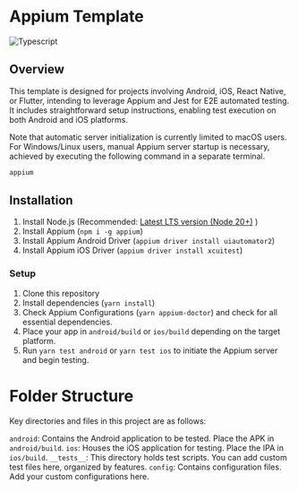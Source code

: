 # Appium Template

![Typescript](https://img.shields.io/badge/TypeScript-007ACC?style=for-the-badge&logo=typescript&logoColor=white)

## Overview

This template is designed for projects involving Android, iOS, React Native, or Flutter, intending to leverage Appium and Jest for E2E automated testing. It includes straightforward setup instructions, enabling test execution on both Android and iOS platforms.

Note that automatic server initialization is currently limited to macOS users. For Windows/Linux users, manual Appium server startup is necessary, achieved by executing the following command in a separate terminal.

```powershell
appium
```

## Installation

1. Install Node.js (Recommended: [Latest LTS version (Node 20+)](https://nodejs.org/en/download/) )
2. Install Appium (`npm i -g appium`)
3. Install Appium Android Driver (`appium driver install uiautomator2`)
4. Install Appium iOS Driver (`appium driver install xcuitest`)

### Setup

1. Clone this repository
2. Install dependencies (`yarn install`)
3. Check Appium Configurations (`yarn appium-doctor`) and check for all essential dependencies.
4. Place your app in `android/build` or `ios/build` depending on the target platform.
5. Run `yarn test android` or `yarn test ios` to initiate the Appium server and begin testing.

# Folder Structure

Key directories and files in this project are as follows:

`android`: Contains the Android application to be tested. Place the APK in `android/build`.
`ios`: Houses the iOS application for testing. Place the IPA in `ios/build`.
`__tests__`: This directory holds test scripts. You can add custom test files here, organized by features.
`config`: Contains configuration files. Add your custom configurations here.
